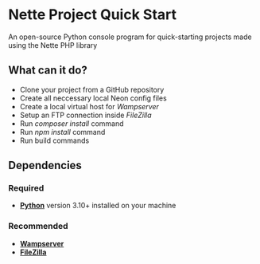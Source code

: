 # Nette Project Quick Start

An open-source Python console program for quick-starting projects made using the Nette PHP library

## What can it do?
* Clone your project from a GitHub repository
* Create all neccessary local Neon config files
* Create a local virtual host for *Wampserver*
* Setup an FTP connection inside *FileZilla*
* Run *composer install* command
* Run *npm install* command
* Run build commands

## Dependencies

### Required
* **[Python](https://www.python.org/)** version 3.10+ installed on your machine

### Recommended
* **[Wampserver](https://wampserver.aviatechno.net/)**
* **[FileZilla](https://filezilla-project.org/)**
